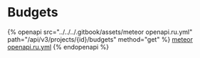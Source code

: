 # Budgets

{% openapi src="../../../.gitbook/assets/meteor openapi.ru.yml" path="/api/v3/projects/{id}/budgets" method="get" %}
[meteor openapi.ru.yml](<../../../.gitbook/assets/meteor openapi.ru.yml>)
{% endopenapi %}
